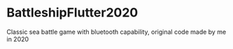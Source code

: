 # BattleshipFlutter2020
Classic sea battle game with bluetooth capability, original code made by me in 2020
